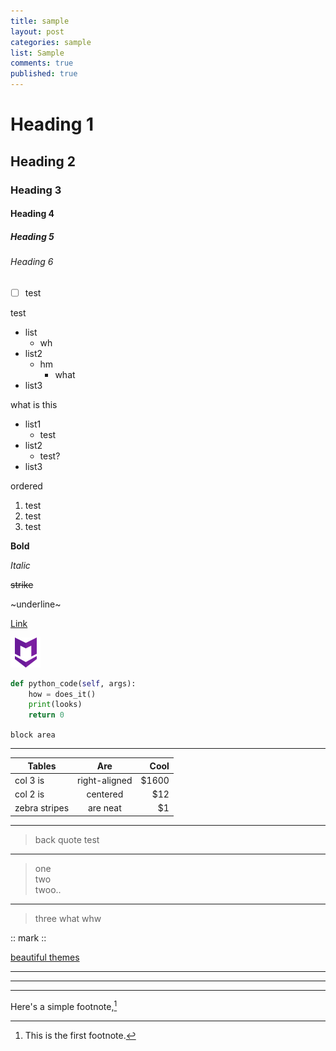 ```yaml
---
title: sample
layout: post
categories: sample
list: Sample
comments: true
published: true
---
```



# Heading 1
## Heading 2
### Heading 3
#### Heading 4
##### Heading 5
###### Heading 6



- [ ] test 

test 
- list
    - wh
- list2
    - hm
        - what
- list3

what is this
+ list1
    - test 
+ list2
    + test?
+ list3

ordered 
1. test
2. test
3. test


**Bold**

*Italic*

~~strike~~

~underline~

[Link](www.chillin.dev)

![alt text](https://github.com/adam-p/markdown-here/raw/master/src/common/images/icon48.png "Logo Title Text 1")


```python
def python_code(self, args):
    how = does_it()
    print(looks)
    return 0
```

` block area `

<hr>


| Tables            | Are               | Cool  |
| ------------------|:-----------------:|------:|
| col 3 is          | right-aligned     | $1600 |
| col 2 is          | centered          |   $12 |
| zebra stripes     | are neat          |    $1 |

***

> back quote
> test

***

> one <br>
> two <br>
> twoo..

***

> three
what
whw

:: mark ::

 [beautiful themes](~/file)

 --- 

 ***

 ___ 

 Here's a simple footnote,[^1]

 [^1]: This is the first footnote.
